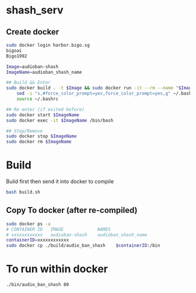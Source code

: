 # shash_serv

## Create docker
```bash
sudo docker login harbor.bigo.sg
bigoai
Bigo1992

Image=audioban-shash
ImageName=audioban_shash_name

## Build && Enter
sudo docker build . -t $Image && sudo docker run -it --rm --name "$ImageName" "$Image" bash
    sed -i "s,#force_color_prompt=yes,force_color_prompt=yes,g" ~/.bashrc
    source ~/.bashrc

## Re enter (if exited before)
sudo docker start $ImageName
sudo docker exec -it $ImageName /bin/bash

## Stop/Remove
sudo docker stop $ImageName
sudo docker rm $ImageName
```

# Build
Build first then send it into docker to compile
```bash
bash build.sh
```

## Copy To docker (after re-compiled)
```bash
sudo docker ps -a
# CONTAINER ID   IMAGE             NAMES
# xxxxxxxxxxxx   audioban-shash    audioban_shash_name
containerID=xxxxxxxxxxxx
sudo docker cp ./build/audio_ban_shash    $containerID:/bin
```

# To run within docker
```bash
./bin/audio_ban_shash 80
```
